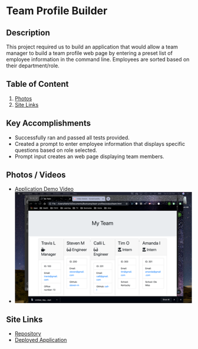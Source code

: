 # Team Profile Builder
## Description
This project required us to build an application that would allow a team manager to build a team profile web page by entering a preset list of employee information in the command line. Employees are sorted based on their department/role. 
## Table of Content

1. [Photos](#photos)
2. [Site Links](#siteLinks)

<a name="accomplishments"></a>
## Key Accomplishments
* Successfully ran and passed all tests provided. 
* Created a prompt to enter employee information that displays specific questions based on role selected. 
* Prompt input creates an web page displaying team members.

<a name="photos"></a>
## Photos / Videos
* [Application Demo Video](https://vimeo.com/424399672)
* ![Team Page](./assets/Team-Builder-Demo.png)

<a name="siteLinks"></a>
## Site Links
* [Repository](https://github.com/tlatta13/team-profiles.git)
* [Deployed Application](https://tlatta13.github.io/team-profiles/)